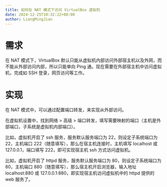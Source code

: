 ```yaml
---
title: 如何在 NAT 模式下访问 VirtualBox 虚拟机
date: 2024-12-25T10:32:22+08:00
author: LiangMingJian
---
```


# 需求

在 NAT 模式下，VirtualBox 默认只能从虚拟机内部访问外部宿主机以及外网，而不能从外部访问内部，所以只能单向 Ping 通。现在需要在外部宿主机中访问虚拟机，完成如 SSH 登录，网页访问等工作。

# 实现

在 NAT 模式中，可以通过配置端口转发，来实现从外部访问。

在虚拟机设置中，找到网络 > 高级 > 端口转发，填写需要映射的端口（主机是外部端口，子系统是虚拟机内部端口）。

比如，虚拟机开启了 ssh 服务，服务默认服务端口为 22，则设定子系统端口为 22，主机端口 222（随意填写），那么在宿主机连接时，主机填写 localhost 或127.0.0.1，端口填写 222，即可实现宿主机 ssh 方式访问虚拟机。

比如，虚拟机开启了 httpd 服务，服务默认服务端口为 80，则设定子系统端口为 80，主机端口 880（随意填写），那么宿主机开启浏览器，输入地址 localhost:880 或 127.0.0.1:880，即实现宿主机访问虚拟机中的 httpd 提供的 web 服务了。
